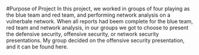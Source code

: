 #Purpose of Project
In this project, we worked in groups of four playing as the blue team and red team, and performing network analysis on a vulnerbale network. When all reports had beem complete for the blue team, red team and network analysis, in our groups we got to choose to present the defensive security, offensive security, or network security presentations. My group decided on the offensive security presentation, and it can be found here.
